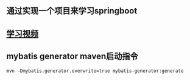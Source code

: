 ## 通过实现一个项目来学习springboot

## [学习视频](https://www.bilibili.com/video/av65117012)

## mybatis generator maven启动指令 
    mvn -Dmybatis.generator.overwrite=true mybatis-generator:generate